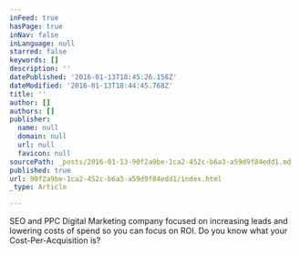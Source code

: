 ```yaml
---
inFeed: true
hasPage: true
inNav: false
inLanguage: null
starred: false
keywords: []
description: ''
datePublished: '2016-01-13T18:45:26.158Z'
dateModified: '2016-01-13T18:44:45.768Z'
title: ''
author: []
authors: []
publisher:
  name: null
  domain: null
  url: null
  favicon: null
sourcePath: _posts/2016-01-13-90f2a9be-1ca2-452c-b6a3-a59d9f84edd1.md
published: true
url: 90f2a9be-1ca2-452c-b6a3-a59d9f84edd1/index.html
_type: Article

---
```

SEO and PPC Digital Marketing company focused on increasing leads and lowering costs of spend so you can focus on ROI.  Do you know what your Cost-Per-Acquisition is?